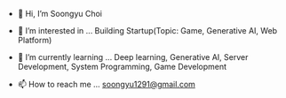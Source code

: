 - 👋 Hi, I’m Soongyu Choi

- 👀 I’m interested in ... Building Startup(Topic: Game, Generative AI, Web Platform)

- 🌱 I’m currently learning ... Deep learning, Generative AI, Server Development, System Programming, Game Development

- 📫 How to reach me ... soongyu1291@gmail.com

<!---
Gyu1291/Gyu1291 is a ✨ special ✨ repository because its `README.md` (this file) appears on your GitHub profile.
You can click the Preview link to take a look at your changes.
--->
